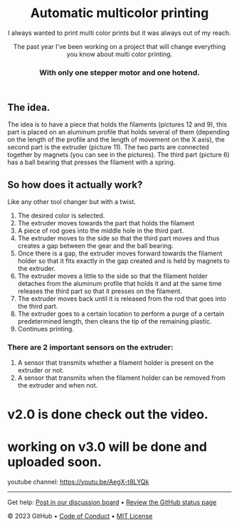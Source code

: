 <header>

<!--
  <<< Author notes: Course header >>>
  Include a 1280×640 image, course title in sentence case, and a concise description in emphasis.
  In your repository settings: enable template repository, add your 1280×640 social image, auto delete head branches.
  Add your open source license, GitHub uses MIT license.
-->

# Automatic multicolor printing

I always wanted to print multi color prints but it was always out of my reach. 

The past year I've been working on a project that will change everything you know about multi color printing.

### With only one stepper motor and one hotend.

</header>

## The idea.

The idea is to have a piece that holds the filaments (pictures 12 and 9), this part is placed on an aluminum profile that holds several of them (depending on the length of the profile and the length of movement on the X axis), the second part is the extruder (picture 11).
The two parts are connected together by magnets (you can see in the pictures).
The third part (picture 6) has a ball bearing that presses the filament with a spring.

## So how does it actually work?

Like any other tool changer but with a twist.

1. The desired color is selected.
2. The extruder moves towards the part that holds the filament
3. A piece of rod goes into the middle hole in the third part.
4. The extruder moves to the side so that the third part moves and thus creates a gap between the gear and the ball bearing.
5. Once there is a gap, the extruder moves forward towards the filament holder so that it fits exactly in the gap created and is held by magnets to the extruder.
6. The extruder moves a little to the side so that the filament holder detaches from the aluminum profile that holds it and at the same time releases the third part so that it presses on the filament.
7. The extruder moves back until it is released from the rod that goes into the third part.
8. The extruder goes to a certain location to perform a purge of a certain predetermined length, then cleans the tip of the remaining plastic.
9. Continues printing.

### There are 2 important sensors on the extruder:

1. A sensor that transmits whether a filament holder is present on the extruder or not.
2. A sensor that transmits when the filament holder can be removed from the extruder and when not.

# v2.0 is done check out the video.   

# working on v3.0 will be done and uploaded soon.

youtube channel: https://youtu.be/AegX-t8LYQk
<!--
  <<< Author notes: Step 1 >>>
  Choose 3-5 steps for your course.
  The first step is always the hardest, so pick something easy!
  Link to docs.github.com for further explanations.
  Encourage users to open new tabs for steps!


## Step 1: Enable GitHub Pages

_Welcome to GitHub Pages and Jekyll :tada:!_

The first step is to enable GitHub Pages on this [repository](https://docs.github.com/en/get-started/quickstart/github-glossary#repository). When you enable GitHub Pages on a repository, GitHub takes the content that's on the main branch and publishes a website based on its contents.

### :keyboard: Activity: Enable GitHub Pages

1. Open a new browser tab, and work on the steps in your second tab while you read the instructions in this tab.
1. Under your repository name, click **Settings**.
1. Click **Pages** in the **Code and automation** section.
1. Ensure "Deploy from a branch" is selected from the **Source** drop-down menu, and then select `main` from the **Branch** drop-down menu.
1. Click the **Save** button.
1. Wait about _one minute_ then refresh this page (the one you're following instructions from). [GitHub Actions](https://docs.github.com/en/actions) will automatically update to the next step.
   > Turning on GitHub Pages creates a deployment of your repository. GitHub Actions may take up to a minute to respond while waiting for the deployment. Future steps will be about 20 seconds; this step is slower.
   > **Note**: In the **Pages** of **Settings**, the **Visit site** button will appear at the top. Click the button to see your GitHub Pages site.
-->
<footer>

<!--
  <<< Author notes: Footer >>>
  Add a link to get support, GitHub status page, code of conduct, license link.
-->

---

Get help: [Post in our discussion board](https://github.com/orgs/skills/discussions/categories/github-pages) &bull; [Review the GitHub status page](https://www.githubstatus.com/)

&copy; 2023 GitHub &bull; [Code of Conduct](https://www.contributor-covenant.org/version/2/1/code_of_conduct/code_of_conduct.md) &bull; [MIT License](https://gh.io/mit)

</footer>
